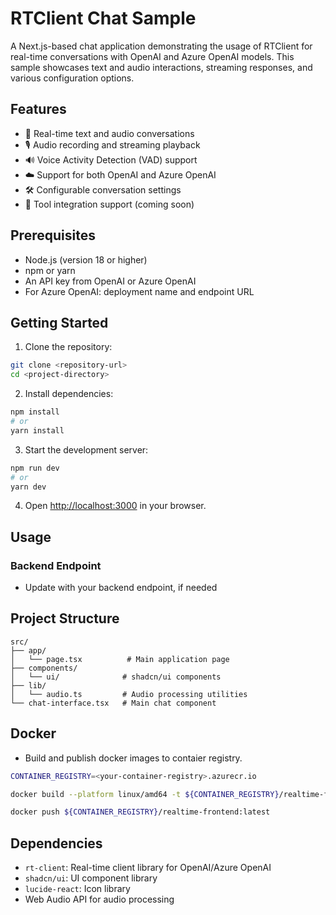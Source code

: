 # RTClient Chat Sample

A Next.js-based chat application demonstrating the usage of RTClient for real-time conversations with OpenAI and Azure OpenAI models. This sample showcases text and audio interactions, streaming responses, and various configuration options.

## Features

- 🔄 Real-time text and audio conversations
- 🎙️ Audio recording and streaming playback
- 🔊 Voice Activity Detection (VAD) support
- ☁️ Support for both OpenAI and Azure OpenAI
- 🛠️ Configurable conversation settings
- 🔧 Tool integration support (coming soon)

## Prerequisites

- Node.js (version 18 or higher)
- npm or yarn
- An API key from OpenAI or Azure OpenAI
- For Azure OpenAI: deployment name and endpoint URL

## Getting Started

1. Clone the repository:
```bash
git clone <repository-url>
cd <project-directory>
```

2. Install dependencies:
```bash
npm install
# or
yarn install
```

3. Start the development server:
```bash
npm run dev
# or
yarn dev
```

4. Open [http://localhost:3000](http://localhost:3000) in your browser.

## Usage

### Backend Endpoint

-  Update with your backend endpoint, if needed

## Project Structure

```
src/
├── app/
│   └── page.tsx          # Main application page
├── components/
│   └── ui/              # shadcn/ui components
├── lib/
│   └── audio.ts         # Audio processing utilities
└── chat-interface.tsx   # Main chat component
```

## Docker

- Build and publish docker images to contaier registry.

```sh
CONTAINER_REGISTRY=<your-container-registry>.azurecr.io

docker build --platform linux/amd64 -t ${CONTAINER_REGISTRY}/realtime-frontend:latest .

docker push ${CONTAINER_REGISTRY}/realtime-frontend:latest 
```

## Dependencies

- `rt-client`: Real-time client library for OpenAI/Azure OpenAI
- `shadcn/ui`: UI component library
- `lucide-react`: Icon library
- Web Audio API for audio processing
